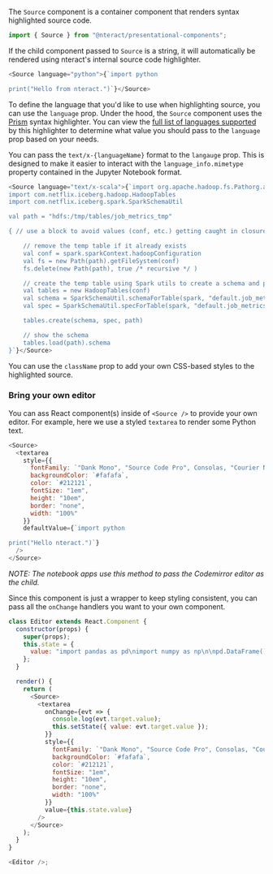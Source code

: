 The `Source` component is a container component that renders
syntax highlighted source code. 

```jsx static
import { Source } from "@nteract/presentational-components";
```

If the child component passed to `Source` is a string, it will automatically be rendered using nteract's internal source code highlighter.

```js
<Source language="python">{`import python

print("Hello from nteract.")`}</Source>
```

To define the language that you'd like to use when highlighting source, you can use the `language` prop. Under the hood, the `Source` component uses the [Prism](https://prismjs.com/) syntax highlighter. You can view the [full list of languages supported](https://prismjs.com/#languages-list) by this highlighter to determine what value you should pass to the `language` prop based on your needs.

You can pass the `text/x-{languageName}` format to the `langauge` prop. This is designed to make it easier to interact with the `language_info.mimetype` property contained in the Jupyter Notebook format.

```js
<Source language="text/x-scala">{`import org.apache.hadoop.fs.Pathorg.apa
import com.netflix.iceberg.hadoop.HadoopTables
import com.netflix.iceberg.spark.SparkSchemaUtil

val path = "hdfs:/tmp/tables/job_metrics_tmp"

{ // use a block to avoid values (conf, etc.) getting caught in closures

    // remove the temp table if it already exists
    val conf = spark.sparkContext.hadoopConfiguration
    val fs = new Path(path).getFileSystem(conf)
    fs.delete(new Path(path), true /* recursive */ )

    // create the temp table using Spark utils to create a schema and partition spec
    val tables = new HadoopTables(conf)
    val schema = SparkSchemaUtil.schemaForTable(spark, "default.job_metrics")
    val spec = SparkSchemaUtil.specForTable(spark, "default.job_metrics")

    tables.create(schema, spec, path)

    // show the schema
    tables.load(path).schema
}`}</Source>
```

You can use the `className` prop to add your own CSS-based styles to the highlighted source.

### Bring your own editor

You can ass React component(s) inside of `<Source />` to provide your own editor. For example, here we use a styled `textarea` to render some Python text.

```js
<Source>
  <textarea
    style={{
      fontFamily: `"Dank Mono", "Source Code Pro", Consolas, "Courier New", Courier,  monospace`,
      backgroundColor: `#fafafa`,
      color: `#212121`,
      fontSize: "1em",
      height: "10em",
      border: "none",
      width: "100%"
    }}
    defaultValue={`import python

print("Hello nteract.")`}
  />
</Source>
```

_NOTE: The notebook apps use this method to pass the Codemirror editor as the child._

Since this component is just a wrapper to keep styling consistent, you can pass all the `onChange` handlers you want to your own component.

```js
class Editor extends React.Component {
  constructor(props) {
    super(props);
    this.state = {
      value: "import pandas as pd\nimport numpy as np\n\npd.DataFrame()"
    };
  }

  render() {
    return (
      <Source>
        <textarea
          onChange={evt => {
            console.log(evt.target.value);
            this.setState({ value: evt.target.value });
          }}
          style={{
            fontFamily: `"Dank Mono", "Source Code Pro", Consolas, "Courier New", Courier,  monospace`,
            backgroundColor: `#fafafa`,
            color: `#212121`,
            fontSize: "1em",
            height: "10em",
            border: "none",
            width: "100%"
          }}
          value={this.state.value}
        />
      </Source>
    );
  }
}

<Editor />;
```